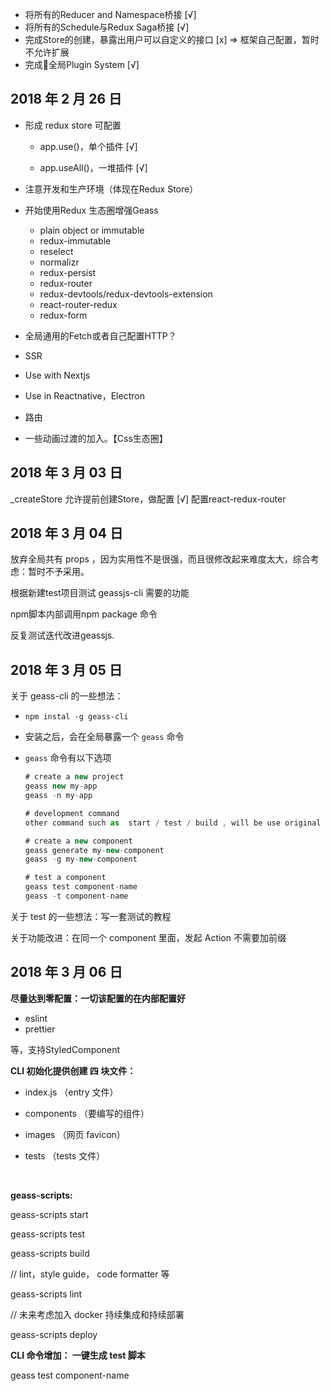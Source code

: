 - 将所有的Reducer and Namespace桥接 [√]
- 将所有的Schedule与Redux Saga桥接 [√]
- 完成Store的创建，暴露出用户可以自定义的接口 [x] => 框架自己配置，暂时不允许扩展
- 完成全局Plugin System [√]

## 2018 年 2 月 26 日

- 形成 redux store 可配置

  - app.use()，单个插件 [√]

  - app.useAll()，一堆插件 [√]


- 注意开发和生产环境（体现在Redux Store）
- 开始使用Redux 生态圈增强Geass
  - plain object or immutable
  - redux-immutable
  - reselect
  - normalizr
  - redux-persist
  - redux-router
  - redux-devtools/redux-devtools-extension
  - react-router-redux
  - redux-form
- 全局通用的Fetch或者自己配置HTTP？
- SSR
- Use with Nextjs
- Use in Reactnative，Electron
- 路由
- 一些动画过渡的加入。【Css生态圈】

## 2018 年 3 月 03 日

_createStore 允许提前创建Store，做配置 [√]
 配置react-redux-router

 ## 2018 年 3 月 04 日

 放弃全局共有 props ，因为实用性不是很强，而且很修改起来难度太大，综合考虑：暂时不予采用。

 根据新建test项目测试 geassjs-cli 需要的功能

 npm脚本内部调用npm package 命令

 反复测试迭代改进geassjs.

 ## 2018 年 3 月 05 日

  关于 geass-cli 的一些想法：

- `npm instal -g geass-cli`

- 安装之后，会在全局暴露一个 `geass` 命令

- `geass` 命令有以下选项

  ```javascript
  # create a new project
  geass new my-app
  geass -n my-app

  # development command
  other command such as  start / test / build , will be use original create-react-app

  # create a new component
  geass generate my-new-component
  geass -g my-new-component

  # test a component
  geass test component-name
  geass -t component-name
  ```



关于 test 的一些想法：写一套测试的教程

关于功能改进：在同一个 component 里面，发起 Action 不需要加前缀

 ## 2018 年 3 月 06 日

 **尽量达到零配置：一切该配置的在内部配置好**
  - eslint
  - prettier

 等，支持StyledComponent



 **CLI 初始化提供创建 四 块文件：**
  - index.js （entry 文件）

  - components （要编写的组件）

  - images （网页 favicon）

  - tests （tests 文件）

    ​


 **geass-scripts:**

  geass-scripts start

  geass-scripts test

  geass-scripts build

  // lint，style guide， code formatter 等

  geass-scripts lint

  // 未来考虑加入 docker 持续集成和持续部署

  geass-scripts deploy



**CLI 命令增加： 一键生成 test 脚本**

geass test component-name